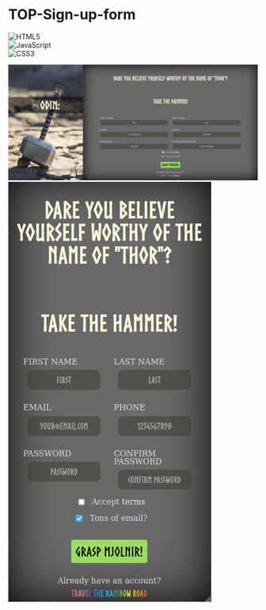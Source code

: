 # TOP-Sign-up-form  

![HTML5](https://img.shields.io/badge/html5-%23E34F26.svg?style=for-the-badge&logo=html5&logoColor=white)  
![JavaScript](https://img.shields.io/badge/javascript-%23323330.svg?style=for-the-badge&logo=javascript&logoColor=%23F7DF1E)  
![CSS3](https://img.shields.io/badge/css3-%231572B6.svg?style=for-the-badge&logo=css3&logoColor=white)   

![](img/TOPsufWide.png)  
![](img/TOPsufNarrow.png)  
